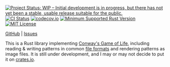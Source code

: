 [![Project Status: WIP – Initial development is in progress, but there has not yet been a stable, usable release suitable for the public.](https://www.repostatus.org/badges/latest/wip.svg)](https://www.repostatus.org/#wip)
[![CI Status](https://github.com/jwodder/life/actions/workflows/test.yml/badge.svg)](https://github.com/jwodder/life/actions/workflows/test.yml)
[![codecov.io](https://codecov.io/gh/jwodder/life/branch/master/graph/badge.svg)](https://codecov.io/gh/jwodder/life)
[![Minimum Supported Rust Version](https://img.shields.io/badge/MSRV-1.70-orange)](https://www.rust-lang.org)
[![MIT License](https://img.shields.io/github/license/jwodder/life.svg)](https://opensource.org/licenses/MIT)

[GitHub](https://github.com/jwodder/life) | [Issues](https://github.com/jwodder/life/issues)

This is a Rust library implementing [Conway's Game of Life][], including
reading & writing patterns in common [file formats][] and rendering patterns as
image files.  It is still under development, and I may or may not decide to put
it on [crates.io](https://crates.io).

[Conway's Game of Life]: https://en.wikipedia.org/wiki/Conway%27s_Game_of_Life
[file formats]: https://conwaylife.com/wiki/File_formats
